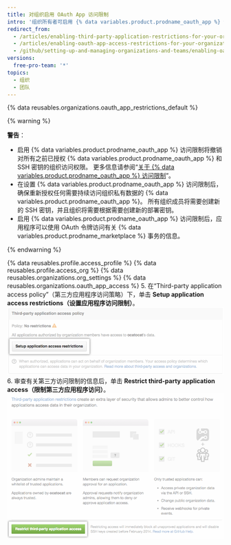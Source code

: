 ```yaml
---
title: 对组织启用 OAuth App 访问限制
intro: '组织所有者可启用 {% data variables.product.prodname_oauth_app %} 访问限制，以便在组织成员在其个人账户上使用允许 {% data variables.product.prodname_oauth_app %} 的同时，防止不受信任的应用程序访问组织的资源。'
redirect_from:
  - /articles/enabling-third-party-application-restrictions-for-your-organization/
  - /articles/enabling-oauth-app-access-restrictions-for-your-organization
  - /github/setting-up-and-managing-organizations-and-teams/enabling-oauth-app-access-restrictions-for-your-organization
versions:
  free-pro-team: '*'
topics:
  - 组织
  - 团队
---
```

{% data reusables.organizations.oauth_app_restrictions_default %}

{% warning %}

**警告**：
- 启用 {% data variables.product.prodname_oauth_app %} 访问限制将撤销对所有之前已授权 {% data variables.product.prodname_oauth_app %} 和 SSH 密钥的组织访问权限。 更多信息请参阅“[关于 {% data variables.product.prodname_oauth_app %} 访问限制](/articles/about-oauth-app-access-restrictions)”。
- 在设置 {% data variables.product.prodname_oauth_app %} 访问限制后，确保重新授权任何需要持续访问组织私有数据的 {% data variables.product.prodname_oauth_app %}。 所有组织成员将需要创建新的 SSH 密钥，并且组织将需要根据需要创建新的部署密钥。
- 启用 {% data variables.product.prodname_oauth_app %} 访问限制后，应用程序可以使用 OAuth 令牌访问有关 {% data variables.product.prodname_marketplace %} 事务的信息。

{% endwarning %}

{% data reusables.profile.access_profile %}
{% data reusables.profile.access_org %}
{% data reusables.organizations.org_settings %}
{% data reusables.organizations.oauth_app_access %}
5. 在“Third-party application access policy”（第三方应用程序访问策略）下，单击 **Setup application access restrictions（设置应用程序访问限制）**。 ![设置限制按钮](/assets/images/help/settings/settings-third-party-set-up-restrictions.png)
6. 审查有关第三方访问限制的信息后，单击 **Restrict third-party application access（限制第三方应用程序访问）**。 ![限制确认按钮](/assets/images/help/settings/settings-third-party-restrict-confirm.png)
